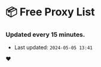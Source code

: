 # :package: Free Proxy List
### Updated every 15 minutes.

- Last updated: `2024-05-05 13:41`

:heart:
